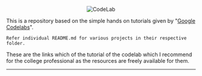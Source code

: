 <p align="center">
  <img src="https://pbs.twimg.com/profile_images/446331493778874368/4BfzCotG.png" alt="CodeLab"/>
</p>

  This is a repository based on the simple hands on tutorials given by  "[Google Codelabs](https://codelabs.developers.google.com/)".

````
Refer individual README.md for various projects in their respective folder.
````

These are the links which of the tutorial of the codelab which I recommend for the college professional as the resources are freely available for them.




---


